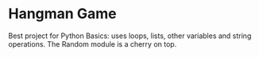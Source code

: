 # Hangman Game
 
Best project for Python Basics: uses loops, lists, other variables and string operations. The Random module is a cherry on top. 
